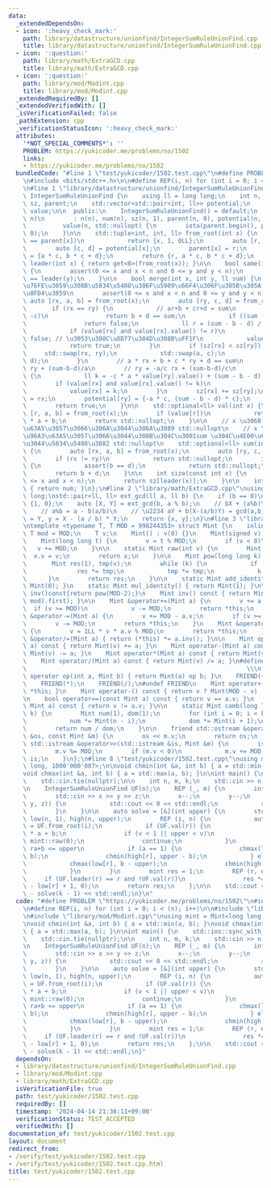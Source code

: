 ```yaml
---
data:
  _extendedDependsOn:
  - icon: ':heavy_check_mark:'
    path: library/datastructure/unionfind/IntegerSumRuleUnionFind.cpp
    title: library/datastructure/unionfind/IntegerSumRuleUnionFind.cpp
  - icon: ':question:'
    path: library/math/ExtraGCD.cpp
    title: library/math/ExtraGCD.cpp
  - icon: ':question:'
    path: library/mod/Modint.cpp
    title: library/mod/Modint.cpp
  _extendedRequiredBy: []
  _extendedVerifiedWith: []
  _isVerificationFailed: false
  _pathExtension: cpp
  _verificationStatusIcon: ':heavy_check_mark:'
  attributes:
    '*NOT_SPECIAL_COMMENTS*': ''
    PROBLEM: https://yukicoder.me/problems/no/1502
    links:
    - https://yukicoder.me/problems/no/1502
  bundledCode: "#line 1 \"test/yukicoder/1502.test.cpp\"\n#define PROBLEM \"https://yukicoder.me/problems/no/1502\"\
    \n#include <bits/stdc++.h>\n\n#define REP(i, n) for (int i = 0; i < (n); i++)\n\
    \n#line 1 \"library/datastructure/unionfind/IntegerSumRuleUnionFind.cpp\"\nclass\
    \ IntegerSumRuleUnionFind {\n    using ll = long long;\n    int n, num;\n    std::vector<int>\
    \ sz, parent;\n    std::vector<std::pair<int, ll>> potential;\n    std::vector<std::optional<ll>>\
    \ value;\n\n  public:\n    IntegerSumRuleUnionFind() = default;\n    IntegerSumRuleUnionFind(int\
    \ n)\n        : n(n), num(n), sz(n, 1), parent(n, 0), potential(n, {1, 0}),\n\
    \          value(n, std::nullopt) {\n        iota(parent.begin(), parent.end(),\
    \ 0);\n    }\n\n    std::tuple<int, int, ll> from_root(int x) {\n        if (x\
    \ == parent[x])\n            return {x, 1, 0LL};\n        auto [r, a, b] = from_root(parent[x]);\n\
    \        auto [c, d] = potential[x];\n        parent[x] = r;\n        potential[x]\
    \ = {a * c, b * c + d};\n        return {r, a * c, b * c + d};\n    }\n\n    int\
    \ leader(int x) { return get<0>(from_root(x)); }\n\n    bool same(int x, int y)\
    \ {\n        assert(0 <= x and x < n and 0 <= y and y < n);\n        return leader(x)\
    \ == leader(y);\n    }\n\n    bool merge(int x, int y, ll sum) {\n        // \u77DB\
    \u76FE\u3059\u308B\u5834\u5408\u306F\u5909\u66F4\u306F\u305B\u305A false \u3092\
    \u8FD4\u3059\n        assert(0 <= x and x < n and 0 <= y and y < n);\n       \
    \ auto [rx, a, b] = from_root(x);\n        auto [ry, c, d] = from_root(y);\n \
    \       if (rx == ry) {\n            // ar+b + cr+d = sum\n            if (a ==\
    \ -c)\n                return b + d == sum;\n            if ((sum - b - d) & 1)\n\
    \                return false;\n            ll r = (sum - b - d) / (a + c);\n\
    \            if (value[rx] and value[rx].value() != r)\n                return\
    \ false; // \u3053\u308C\u8D77\u304D\u308B\uFF1F\n            value[rx] = r;\n\
    \            return true;\n        }\n        if (sz[rx] < sz[ry]) {\n       \
    \     std::swap(rx, ry);\n            std::swap(a, c);\n            std::swap(b,\
    \ d);\n        }\n        // a * rx + b + c * ry + d == sum\n        // rx = -c/a\
    \ ry + (sum-b-d)/a\n        // ry = -a/c rx + (sum-b-d)/c\n        if (value[ry])\
    \ {\n            ll k = -c * a * value[ry].value() + (sum - b - d) * a;\n    \
    \        if (value[rx] and value[rx].value() != k)\n                return false;\n\
    \            value[rx] = k;\n        }\n        sz[rx] += sz[ry];\n        parent[ry]\
    \ = rx;\n        potential[ry] = {-a * c, (sum - b - d) * c};\n        num--;\n\
    \        return true;\n    }\n\n    std::optional<ll> val(int x) {\n        auto\
    \ [r, a, b] = from_root(x);\n        if (value[r])\n            return value[r].value()\
    \ * a + b;\n        return std::nullopt;\n    }\n\n    // x \u3068 y \u304C\u96A3\
    \u63A5\u3057\u3066\u306A\u3044\u306A\u3089 std::nullopt\n    // x \u3068 y \u304C\
    \u96A3\u63A5\u3057\u3066\u3044\u308B\u304C\u3001sum \u304C\u4E00\u610F\u3067\u306A\
    \u3044\u5834\u5408\u3082 std::nullopt\n    std::optional<ll> sum(int x, int y)\
    \ {\n        auto [rx, a, b] = from_root(x);\n        auto [ry, c, d] = from_root(y);\n\
    \        if (rx != ry)\n            return std::nullopt;\n        if (a == c)\
    \ {\n            assert(b == d);\n            return std::nullopt;\n        }\n\
    \        return b + d;\n    }\n\n    int size(const int x) {\n        assert(0\
    \ <= x and x < n);\n        return sz[leader(x)];\n    }\n\n    int count() const\
    \ { return num; }\n};\n#line 2 \"library/math/ExtraGCD.cpp\"\nusing ll = long\
    \ long;\nstd::pair<ll, ll> ext_gcd(ll a, ll b) {\n    if (b == 0)\n        return\
    \ {1, 0};\n    auto [X, Y] = ext_gcd(b, a % b);\n    // bX + (a%b)Y = gcd(a,b)\n\
    \    // a%b = a - b(a/b)\n    // \u2234 aY + b(X-(a/b)Y) = gcd(a,b)\n    ll x\
    \ = Y, y = X - (a / b) * Y;\n    return {x, y};\n}\n#line 3 \"library/mod/Modint.cpp\"\
    \ntemplate <typename T, T MOD = 998244353> struct Mint {\n    inline static constexpr\
    \ T mod = MOD;\n    T v;\n    Mint() : v(0) {}\n    Mint(signed v) : v(v) {}\n\
    \    Mint(long long t) {\n        v = t % MOD;\n        if (v < 0)\n         \
    \   v += MOD;\n    }\n\n    static Mint raw(int v) {\n        Mint x;\n      \
    \  x.v = v;\n        return x;\n    }\n\n    Mint pow(long long k) const {\n \
    \       Mint res(1), tmp(v);\n        while (k) {\n            if (k & 1)\n  \
    \              res *= tmp;\n            tmp *= tmp;\n            k >>= 1;\n  \
    \      }\n        return res;\n    }\n\n    static Mint add_identity() { return\
    \ Mint(0); }\n    static Mint mul_identity() { return Mint(1); }\n\n    // Mint\
    \ inv()const{return pow(MOD-2);}\n    Mint inv() const { return Mint(ext_gcd(v,\
    \ mod).first); }\n\n    Mint &operator+=(Mint a) {\n        v += a.v;\n      \
    \  if (v >= MOD)\n            v -= MOD;\n        return *this;\n    }\n    Mint\
    \ &operator-=(Mint a) {\n        v += MOD - a.v;\n        if (v >= MOD)\n    \
    \        v -= MOD;\n        return *this;\n    }\n    Mint &operator*=(Mint a)\
    \ {\n        v = 1LL * v * a.v % MOD;\n        return *this;\n    }\n    Mint\
    \ &operator/=(Mint a) { return (*this) *= a.inv(); }\n\n    Mint operator+(Mint\
    \ a) const { return Mint(v) += a; }\n    Mint operator-(Mint a) const { return\
    \ Mint(v) -= a; }\n    Mint operator*(Mint a) const { return Mint(v) *= a; }\n\
    \    Mint operator/(Mint a) const { return Mint(v) /= a; }\n#define FRIEND(op)\
    \                                                             \\\n    friend Mint\
    \ operator op(int a, Mint b) { return Mint(a) op b; }\n    FRIEND(+);\n    FRIEND(-);\n\
    \    FRIEND(*);\n    FRIEND(/);\n#undef FRIEND\n    Mint operator+() const { return\
    \ *this; }\n    Mint operator-() const { return v ? Mint(MOD - v) : Mint(v); }\n\
    \n    bool operator==(const Mint a) const { return v == a.v; }\n    bool operator!=(const\
    \ Mint a) const { return v != a.v; }\n\n    static Mint comb(long long n, int\
    \ k) {\n        Mint num(1), dom(1);\n        for (int i = 0; i < k; i++) {\n\
    \            num *= Mint(n - i);\n            dom *= Mint(i + 1);\n        }\n\
    \        return num / dom;\n    }\n\n    friend std::ostream &operator<<(std::ostream\
    \ &os, const Mint &m) {\n        os << m.v;\n        return os;\n    }\n    friend\
    \ std::istream &operator>>(std::istream &is, Mint &m) {\n        is >> m.v;\n\
    \        m.v %= MOD;\n        if (m.v < 0)\n            m.v += MOD;\n        return\
    \ is;\n    }\n};\n#line 8 \"test/yukicoder/1502.test.cpp\"\nusing mint = Mint<long\
    \ long, 1000'000'007>;\n\nvoid chmin(int &a, int b) { a = std::min(a, b); }\n\
    void chmax(int &a, int b) { a = std::max(a, b); }\n\nint main() {\n    std::ios::sync_with_stdio(false);\n\
    \    std::cin.tie(nullptr);\n\n    int n, m, k;\n    std::cin >> n >> m >> k;\n\
    \n    IntegerSumRuleUnionFind UF(n);\n    REP (_, m) {\n        int x, y, z;\n\
    \        std::cin >> x >> y >> z;\n        x--;\n        y--;\n        if (!UF.merge(x,\
    \ y, z)) {\n            std::cout << 0 << std::endl;\n            return 0;\n\
    \        }\n    }\n\n    auto solve = [&](int upper) {\n        std::vector<int>\
    \ low(n, 1), high(n, upper);\n        REP (i, n) {\n            auto [r, a, b]\
    \ = UF.from_root(i);\n            if (UF.val(r)) {\n                int v = UF.val(r).value()\
    \ * a + b;\n                if (v < 1 || upper < v)\n                    return\
    \ mint::raw(0);\n                continue;\n            }\n            // 1 <=\
    \ ra+b <= upper\n            if (a == 1) {\n                chmax(low[r], 1 -\
    \ b);\n                chmin(high[r], upper - b);\n            } else {\n    \
    \            chmax(low[r], b - upper);\n                chmin(high[r], b - 1);\n\
    \            }\n        }\n        mint res = 1;\n        REP (r, n)\n       \
    \     if (UF.leader(r) == r and !UF.val(r))\n                res *= std::max(high[r]\
    \ - low[r] + 1, 0);\n        return res;\n    };\n\n    std::cout << solve(k)\
    \ - solve(k - 1) << std::endl;\n}\n"
  code: "#define PROBLEM \"https://yukicoder.me/problems/no/1502\"\n#include <bits/stdc++.h>\n\
    \n#define REP(i, n) for (int i = 0; i < (n); i++)\n\n#include \"library/datastructure/unionfind/IntegerSumRuleUnionFind.cpp\"\
    \n#include \"library/mod/Modint.cpp\"\nusing mint = Mint<long long, 1000'000'007>;\n\
    \nvoid chmin(int &a, int b) { a = std::min(a, b); }\nvoid chmax(int &a, int b)\
    \ { a = std::max(a, b); }\n\nint main() {\n    std::ios::sync_with_stdio(false);\n\
    \    std::cin.tie(nullptr);\n\n    int n, m, k;\n    std::cin >> n >> m >> k;\n\
    \n    IntegerSumRuleUnionFind UF(n);\n    REP (_, m) {\n        int x, y, z;\n\
    \        std::cin >> x >> y >> z;\n        x--;\n        y--;\n        if (!UF.merge(x,\
    \ y, z)) {\n            std::cout << 0 << std::endl;\n            return 0;\n\
    \        }\n    }\n\n    auto solve = [&](int upper) {\n        std::vector<int>\
    \ low(n, 1), high(n, upper);\n        REP (i, n) {\n            auto [r, a, b]\
    \ = UF.from_root(i);\n            if (UF.val(r)) {\n                int v = UF.val(r).value()\
    \ * a + b;\n                if (v < 1 || upper < v)\n                    return\
    \ mint::raw(0);\n                continue;\n            }\n            // 1 <=\
    \ ra+b <= upper\n            if (a == 1) {\n                chmax(low[r], 1 -\
    \ b);\n                chmin(high[r], upper - b);\n            } else {\n    \
    \            chmax(low[r], b - upper);\n                chmin(high[r], b - 1);\n\
    \            }\n        }\n        mint res = 1;\n        REP (r, n)\n       \
    \     if (UF.leader(r) == r and !UF.val(r))\n                res *= std::max(high[r]\
    \ - low[r] + 1, 0);\n        return res;\n    };\n\n    std::cout << solve(k)\
    \ - solve(k - 1) << std::endl;\n}"
  dependsOn:
  - library/datastructure/unionfind/IntegerSumRuleUnionFind.cpp
  - library/mod/Modint.cpp
  - library/math/ExtraGCD.cpp
  isVerificationFile: true
  path: test/yukicoder/1502.test.cpp
  requiredBy: []
  timestamp: '2024-04-14 21:36:11+09:00'
  verificationStatus: TEST_ACCEPTED
  verifiedWith: []
documentation_of: test/yukicoder/1502.test.cpp
layout: document
redirect_from:
- /verify/test/yukicoder/1502.test.cpp
- /verify/test/yukicoder/1502.test.cpp.html
title: test/yukicoder/1502.test.cpp
---
```

